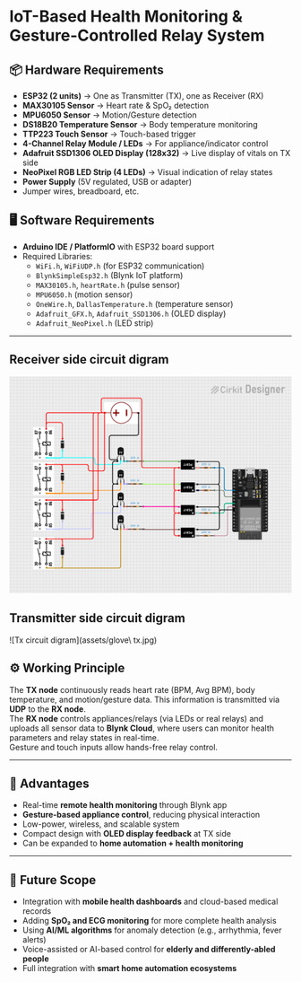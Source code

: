 # IoT-Based Health Monitoring & Gesture-Controlled Relay System  

## 📦 Hardware Requirements  
- **ESP32 (2 units)** → One as Transmitter (TX), one as Receiver (RX)  
- **MAX30105 Sensor** → Heart rate & SpO₂ detection  
- **MPU6050 Sensor** → Motion/Gesture detection  
- **DS18B20 Temperature Sensor** → Body temperature monitoring  
- **TTP223 Touch Sensor** → Touch-based trigger  
- **4-Channel Relay Module / LEDs** → For appliance/indicator control  
- **Adafruit SSD1306 OLED Display (128x32)** → Live display of vitals on TX side  
- **NeoPixel RGB LED Strip (4 LEDs)** → Visual indication of relay states  
- **Power Supply** (5V regulated, USB or adapter)  
- Jumper wires, breadboard, etc.  

## 🖥️ Software Requirements  
- **Arduino IDE / PlatformIO** with ESP32 board support  
- Required Libraries:  
  - `WiFi.h`, `WiFiUDP.h` (for ESP32 communication)  
  - `BlynkSimpleEsp32.h` (Blynk IoT platform)  
  - `MAX30105.h`, `heartRate.h` (pulse sensor)  
  - `MPU6050.h` (motion sensor)  
  - `OneWire.h`, `DallasTemperature.h` (temperature sensor)  
  - `Adafruit_GFX.h`, `Adafruit_SSD1306.h` (OLED display)  
  - `Adafruit_NeoPixel.h` (LED strip)  

---

## Receiver side circuit digram
![Circuit Diagram](assets/glove_rx.png)

## Transmitter side circuit digram
![Tx circuit digram](assets/glove\ tx.jpg)


## ⚙️ Working Principle  
The **TX node** continuously reads heart rate (BPM, Avg BPM), body temperature, and motion/gesture data. This information is transmitted via **UDP** to the **RX node**.  
The **RX node** controls appliances/relays (via LEDs or real relays) and uploads all sensor data to **Blynk Cloud**, where users can monitor health parameters and relay states in real-time.  
Gesture and touch inputs allow hands-free relay control.  

---

## 🌟 Advantages  
- Real-time **remote health monitoring** through Blynk app  
- **Gesture-based appliance control**, reducing physical interaction  
- Low-power, wireless, and scalable system  
- Compact design with **OLED display feedback** at TX side  
- Can be expanded to **home automation + health monitoring**  

---

## 🚀 Future Scope  
- Integration with **mobile health dashboards** and cloud-based medical records  
- Adding **SpO₂ and ECG monitoring** for more complete health analysis  
- Using **AI/ML algorithms** for anomaly detection (e.g., arrhythmia, fever alerts)  
- Voice-assisted or AI-based control for **elderly and differently-abled people**  
- Full integration with **smart home automation ecosystems**  
